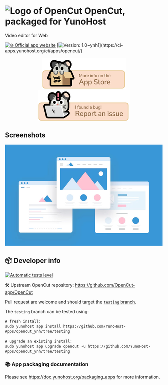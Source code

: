<!--
N.B.: This README was automatically generated by <https://github.com/YunoHost/apps_tools/blob/main/readme_generator>
It shall NOT be edited by hand.
-->

<h1>
  <img src="https://raw.githubusercontent.com/YunoHost/apps/main/logos/opencut.png" width="32px" alt="Logo of OpenCut">
  OpenCut, packaged for YunoHost
</h1>

Video editor for Web

[![🌐 Official app website](https://img.shields.io/badge/Official_app_website-darkgreen?style=for-the-badge)](https://opencut.app/)
[![Version: 1.0~ynh1](https://img.shields.io/badge/Version-1.0~ynh1-rgb(18,138,11)?style=for-the-badge)](https://ci-apps.yunohost.org/ci/apps/opencut/)

<div align="center">
<a href="https://apps.yunohost.org/app/opencut"><img height="100px" src="https://github.com/YunoHost/yunohost-artwork/raw/refs/heads/main/badges/neopossum-badges/badge_more_info_on_the_appstore.svg"/></a>
<a href="https://github.com/YunoHost-Apps/opencut_ynh/issues"><img height="100px" src="https://github.com/YunoHost/yunohost-artwork/raw/refs/heads/main/badges/neopossum-badges/badge_report_an_issue.svg"/></a>
</div>


## Screenshots
![Screenshot of OpenCut](./doc/screenshots/example.jpg)

## 📦 Developer info

[![Automatic tests level](https://apps.yunohost.org/badge/cilevel/opencut)](https://ci-apps.yunohost.org/ci/apps/opencut/)

🛠️ Upstream OpenCut repository: <https://github.com/OpenCut-app/OpenCut>

Pull request are welcome and should target the [`testing` branch](https://github.com/YunoHost-Apps/opencut_ynh/tree/testing).

The `testing` branch can be tested using:
```
# fresh install:
sudo yunohost app install https://github.com/YunoHost-Apps/opencut_ynh/tree/testing

# upgrade an existing install:
sudo yunohost app upgrade opencut -u https://github.com/YunoHost-Apps/opencut_ynh/tree/testing
```

### 📚 App packaging documentation

Please see <https://doc.yunohost.org/packaging_apps> for more information.